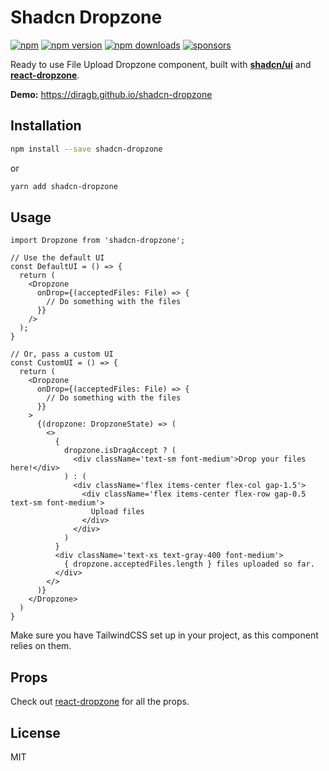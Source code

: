 # Shadcn Dropzone

[![npm](https://img.shields.io/badge/npm-shadcn--dropzone-brightgreen.svg?style=flat-square)](https://www.npmjs.com/package/shadcn-dropzone)
[![npm version](https://img.shields.io/npm/v/shadcn-dropzone.svg?style=flat-square)](https://www.npmjs.com/package/shadcn-dropzone)
[![npm downloads](https://img.shields.io/npm/dm/shadcn-dropzone.svg?style=flat-square)](https://www.npmjs.com/package/shadcn-dropzone)
[![sponsors](https://img.shields.io/github/sponsors/diragb)](https://github.com/sponsors/diragb)

Ready to use File Upload Dropzone component, built with **[shadcn/ui](http://ui.shadcn.com)** and **[react-dropzone](https://www.npmjs.com/package/react-dropzone)**.

**Demo:** https://diragb.github.io/shadcn-dropzone

## Installation

```bash
npm install --save shadcn-dropzone
```

or

```bash
yarn add shadcn-dropzone
```

## Usage

```tsx
import Dropzone from 'shadcn-dropzone';

// Use the default UI
const DefaultUI = () => {
  return (
    <Dropzone
      onDrop={(acceptedFiles: File) => {
        // Do something with the files
      }}
    />
  );
}

// Or, pass a custom UI
const CustomUI = () => {
  return (
    <Dropzone
      onDrop={(acceptedFiles: File) => {
        // Do something with the files
      }}
    >
      {(dropzone: DropzoneState) => (
        <>
          {
            dropzone.isDragAccept ? (
              <div className='text-sm font-medium'>Drop your files here!</div>
            ) : (
              <div className='flex items-center flex-col gap-1.5'>
                <div className='flex items-center flex-row gap-0.5 text-sm font-medium'>
                  Upload files
                </div>
              </div>
            )
          }
          <div className='text-xs text-gray-400 font-medium'>
            { dropzone.acceptedFiles.length } files uploaded so far.
          </div>
        </>
      )}
    </Dropzone>
  )
}
```

Make sure you have TailwindCSS set up in your project, as this component relies on them.

## Props

Check out [react-dropzone](https://www.npmjs.com/package/react-dropzone) for all the props.

## License
MIT
